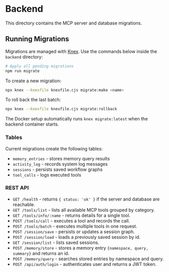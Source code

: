 # Backend

This directory contains the MCP server and database migrations.

## Running Migrations

Migrations are managed with [Knex](https://knexjs.org/). Use the commands below inside the `backend` directory:

```bash
# Apply all pending migrations
npm run migrate
```

To create a new migration:

```bash
npx knex --knexfile knexfile.cjs migrate:make <name>
```

To roll back the last batch:

```bash
npx knex --knexfile knexfile.cjs migrate:rollback
```

The Docker setup automatically runs `knex migrate:latest` when the backend container starts.

### Tables

Current migrations create the following tables:

- `memory_entries` - stores memory query results
- `activity_log` - records system log messages
- `sessions` - persists saved workflow graphs
- `tool_calls` - logs executed tools
### REST API
- `GET /health` - returns `{ status: 'ok' }` if the server and database are reachable.
- `GET /tools/list` - lists all available MCP tools grouped by category.
- `GET /tools/info/:name` - returns details for a single tool.
- `POST /tools/call` - executes a tool and records the call.
- `POST /tools/batch` - executes multiple tools in one request.
- `POST /session/save` - persists or updates a session graph.
- `POST /session/load` - loads a previously saved session by id.
- `GET /session/list` - lists saved sessions.
- `POST /memory/store` - stores a memory entry `{namespace, query, summary}` and returns an id.
- `POST /memory/query` - searches stored entries by namespace and query.
- `POST /api/auth/login` - authenticates user and returns a JWT token.
